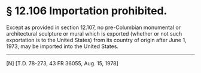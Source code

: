# § 12.106   Importation prohibited.

Except as provided in section 12.107, no pre-Columbian monumental or architectural sculpture or mural which is exported (whether or not such exportation is to the United States) from its country of origin after June 1, 1973, may be imported into the United States.



---

[N] [T.D. 78-273, 43 FR 36055, Aug. 15, 1978]




